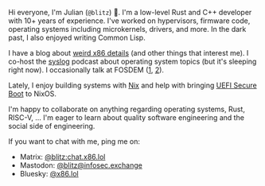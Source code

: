Hi everyone, I'm Julian (`@blitz`) 👋. I'm a low-level Rust and C++ developer with 10+ years of experience. I've worked on hypervisors, firmware code, operating systems including microkernels, drivers, and more. In the dark past, I also enjoyed writing Common Lisp.

I have a blog about [weird x86 details](https://x86.lol/?utm_source=github&utm_medium=social&utm_campaign=profiles) (and other things that interest me). I co-host the [syslog](https://syslog.show/) podcast about operating system topics (but it's sleeping right now). I occasionally talk at FOSDEM ([1](https://archive.fosdem.org/2022/schedule/event/jstecklina/), [2](https://fosdem.org/2023/schedule/event/nix_and_nixos_towards_secure_boot/)).

Lately, I enjoy building systems with [Nix](https://nixos.org/) and help with bringing [UEFI Secure Boot](https://x86.lol/generic/2022/11/26/lanzaboote.html) to NixOS.

I'm happy to collaborate on anything regarding operating systems, Rust, RISC-V, ... I'm eager to learn about quality software engineering and the social side of engineering.

If you want to chat with me, ping me on:

- Matrix: [@blitz:chat.x86.lol](https://matrix.to/#/@blitz:chat.x86.lol)
- Mastodon: [@blitz@infosec.exchange](https://infosec.exchange/@blitz)
- Bluesky: [@x86.lol](https://bsky.app/profile/x86.lol)

